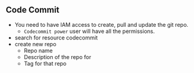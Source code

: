 ## Code Commit
- You need to have IAM access to create, pull and update the git repo.
  - `Codecommit power` user will have all the permissions.
- search for resource codecommit
- create new repo 
  - Repo name
  - Description of the repo for
  - Tag for that repo

